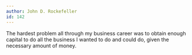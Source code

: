 ```yaml
---
author: John D. Rockefeller
id: 142
---
```


The hardest problem all through my business career was to obtain enough capital to do all the business I wanted to do and could do, given the necessary amount of money.